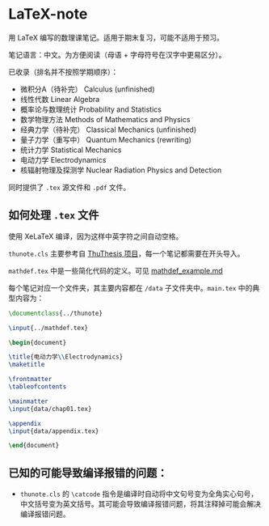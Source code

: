 # LaTeX-note

用 LaTeX 编写的数理课笔记。适用于期末复习，可能不适用于预习。

笔记语言：中文。为方便阅读（母语 + 字母符号在汉字中更易区分）。

已收录（排名并不按照学期顺序）：

- 微积分A（待补完） Calculus (unfinished)
- 线性代数 Linear Algebra
- 概率论与数理统计 Probability and Statistics
- 数学物理方法 Methods of Mathematics and Physics
- 经典力学（待补完） Classical Mechanics (unfinished)
- 量子力学（重写中） Quantum Mechanics (rewriting)
- 统计力学 Statistical Mechanics
- 电动力学 Electrodynamics
- 核辐射物理及探测学 Nuclear Radiation Physics and Detection

同时提供了 `.tex` 源文件和 `.pdf` 文件。



## 如何处理 `.tex` 文件

使用 XeLaTeX 编译，因为这样中英字符之间自动空格。

`thunote.cls` 主要参考自 [ThuThesis 项目](https://github.com/tuna/thuthesis)，每一个笔记都需要在开头导入。

`mathdef.tex` 中是一些简化代码的定义。可见 [mathdef_example.md](mathdef_example.md)

每个笔记对应一个文件夹，其主要内容都在 `/data` 子文件夹中。`main.tex` 中的典型内容为：

```LaTeX
\documentclass{../thunote}

\input{../mathdef.tex}

\begin{document}

\title{电动力学\\Electrodynamics}
\maketitle

\frontmatter
\tableofcontents

\mainmatter
\input{data/chap01.tex}

\appendix
\input{data/appendix.tex}

\end{document}
```



## 已知的可能导致编译报错的问题：

- `thunote.cls` 的 `\catcode` 指令是编译时自动将中文句号变为全角实心句号，中文括号变为英文括号。其可能会导致编译报错问题，将其注释掉可能会解决编译报错问题。
